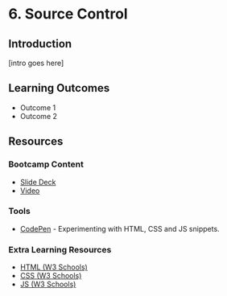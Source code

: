 # 6. Source Control
## Introduction
[intro goes here]

## Learning Outcomes
* Outcome 1
* Outcome 2

## Resources
### Bootcamp Content
* [Slide Deck](http://link.com)
* [Video](http://link.com)

### Tools
* [CodePen](http://codepen.io) - Experimenting with HTML, CSS and JS snippets. 

### Extra Learning Resources
* [HTML (W3 Schools)](http://www.w3schools.com/html/html_intro.asp)
* [CSS (W3 Schools)](http://www.w3schools.com/css/css_intro.asp)
* [JS (W3 Schools)](http://www.w3schools.com/js/js_intro.asp)